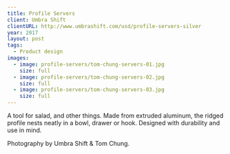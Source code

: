 ```yaml
---
title: Profile Servers
client: Umbra Shift
clientURL: http://www.umbrashift.com/usd/profile-servers-silver
year: 2017
layout: post
tags:
  - Product design
images:
  - image: profile-servers/tom-chung-servers-01.jpg
    size: full
  - image: profile-servers/tom-chung-servers-02.jpg
    size: full
  - image: profile-servers/tom-chung-servers-03.jpg
    size: full
---
```


A tool for salad, and other things. Made from extruded aluminum, the ridged profile nests neatly in a bowl, drawer or hook. Designed with durability and use in mind.

Photography by Umbra Shift & Tom Chung.
